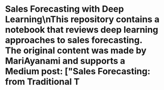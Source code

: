 # Sales Forecasting with Deep Learning\nThis repository contains a notebook that reviews deep learning approaches to sales forecasting. The original content was made by MariAyanami and supports a Medium post: ["Sales Forecasting: from Traditional T
